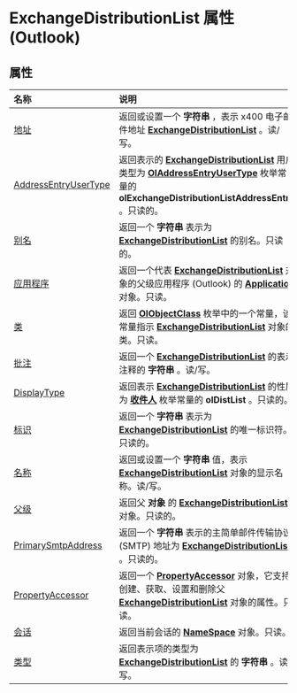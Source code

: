 
# ExchangeDistributionList 属性 (Outlook)

## 属性



|**名称**|**说明**|
|:-----|:-----|
|[地址](9bfb7b5c-02ec-febc-c411-574efaa52c55.md)|返回或设置一个 **字符串** ，表示 x400 电子邮件地址 **[ExchangeDistributionList](2830dfba-6c0a-a81f-6b98-92ac2aafb59d.md)** 。读/写。|
|[AddressEntryUserType](4b52f24d-4864-b424-a2d4-4d04d3e455ea.md)|返回表示的 **[ExchangeDistributionList](2830dfba-6c0a-a81f-6b98-92ac2aafb59d.md)** 用户类型为 **[OlAddressEntryUserType](9f128fe4-9981-e06a-d69c-ca7cf9107fe9.md)** 枚举常量的 **olExchangeDistributionListAddressEntry** 。只读的。|
|[别名](9fef6b67-e08e-6aba-24ad-d9985329ba90.md)|返回一个 **字符串** 表示为 **[ExchangeDistributionList](2830dfba-6c0a-a81f-6b98-92ac2aafb59d.md)** 的别名。只读的。|
|[应用程序](daca6218-1535-5dbe-9223-3a36630ae9ae.md)|返回一个代表  **[ExchangeDistributionList](2830dfba-6c0a-a81f-6b98-92ac2aafb59d.md)** 对象的父级应用程序 (Outlook) 的 **[Application](797003e7-ecd1-eccb-eaaf-32d6ddde8348.md)** 对象。只读。|
|[类](41846448-04be-4917-5910-f0499da889d0.md)|返回  **[OlObjectClass](33d724b3-df3c-2a7f-a80f-93b66d96f588.md)** 枚举中的一个常量，该常量指示 **[ExchangeDistributionList](2830dfba-6c0a-a81f-6b98-92ac2aafb59d.md)** 对象的类。只读。|
|[批注](9456246f-30a7-5046-9b07-783649cd54f3.md)|返回一个 **[ExchangeDistributionList](2830dfba-6c0a-a81f-6b98-92ac2aafb59d.md)** 的表示注释的 **字符串** 。读/写。|
|[DisplayType](e75c09e0-6acc-92cc-51a2-d43c13dd85c4.md)|返回表示 **[ExchangeDistributionList](2830dfba-6c0a-a81f-6b98-92ac2aafb59d.md)** 的性质为 **[收件人](356e5f75-8aa2-e28d-64ee-27b78348ba7a.md)** 枚举常量的 **olDistList** 。只读的。|
|[标识](20ace2a3-7475-9b81-a55c-92a1b28e8c18.md)|返回一个 **字符串** 表示为 **[ExchangeDistributionList](2830dfba-6c0a-a81f-6b98-92ac2aafb59d.md)** 的唯一标识符。只读的。|
|[名称](391e42c0-e099-5e65-ee52-e8f0b73a5f8f.md)|返回或设置一个 **字符串** 值，表示 **[ExchangeDistributionList](2830dfba-6c0a-a81f-6b98-92ac2aafb59d.md)** 对象的显示名称。读/写。|
|[父级](793f1f22-d788-587d-0ae7-894b44f236ed.md)|返回父 **对象** 的 **[ExchangeDistributionList](2830dfba-6c0a-a81f-6b98-92ac2aafb59d.md)** 对象。只读的。|
|[PrimarySmtpAddress](f64bbc29-14c4-be68-402a-16d9ac34a727.md)|返回一个 **字符串** 表示的主简单邮件传输协议 (SMTP) 地址为 **[ExchangeDistributionList](2830dfba-6c0a-a81f-6b98-92ac2aafb59d.md)** 。只读的。|
|[PropertyAccessor](63c9338f-f852-5074-c140-65a8168bd857.md)|返回一个  **[PropertyAccessor](2fc91e13-703c-3ec9-9066-ffee7144306c.md)** 对象，它支持创建、获取、设置和删除父 **[ExchangeDistributionList](2830dfba-6c0a-a81f-6b98-92ac2aafb59d.md)** 对象的属性。只读。|
|[会话](9488e161-d297-d999-538d-a8b295380701.md)|返回当前会话的  **[NameSpace](f0dcaa19-07f5-5d42-a3bf-2e42b7885644.md)** 对象。只读。|
|[类型](df302cef-7dcb-805d-3739-4dce32cfee59.md)|返回表示项的类型为 **[ExchangeDistributionList](2830dfba-6c0a-a81f-6b98-92ac2aafb59d.md)** 的 **字符串** 。读/写。|
